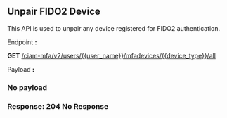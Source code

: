 ## Unpair FIDO2 Device

This API is used to unpair any device registered for FIDO2 authentication.

<!--
type: tab
titles: Request, Response
-->

Endpoint **:**

**GET** [/ciam-mfa/v2/users/{{user_name}}/mfadevices/{{device_type}}/all](../api/?type=get&path=/ciam-mfa/v2/users/{user_name}/mfadevices/{device_type}/all&version=2.0.0)

Payload **:**

### No payload 

<!--
type: tab
-->

### Response: 204 No Response

<!-- type: tab-end -->